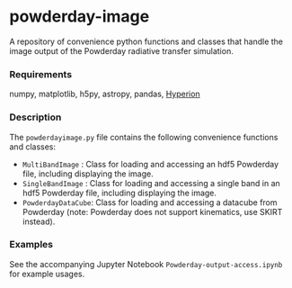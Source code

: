 # powderday-image
A repository of convenience python functions and classes that handle the image output of the Powderday radiative transfer simulation.

### Requirements
numpy, matplotlib, h5py, astropy, pandas, [Hyperion](https://pypi.org/project/Hyperion/)

### Description
The `powderdayimage.py` file contains the following convenience functions and classes:

- `MultiBandImage` : Class for loading and accessing an hdf5 Powderday file, including displaying the image.
- `SingleBandImage` : Class for loading and accessing a single band in an hdf5 Powderday file, including displaying the image.
- `PowderdayDataCube`: Class for loading and accessing a datacube from Powderday (note: Powderday does not support kinematics, use SKIRT instead).

### Examples
See the accompanying Jupyter Notebook `Powderday-output-access.ipynb` for example usages.
